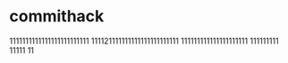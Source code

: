 # commithack
1111111111111111111111111
111121111111111111111111111
111111111111111111111
111111111
11111
11
